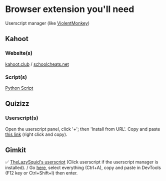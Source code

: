 # Browser extension you'll need

Userscript manager (like [ViolentMonkey](https://violentmonkey.github.io/get-it/))

## Kahoot

### Website(s)

[kahoot.club](https://kahoot.club) / [schoolcheats.net](https://schoolcheats.net/kahoot) 

### Script(s)

[Python Script](https://github.com/H4cK3dR4Du/Kahoot-Answer-Hack)

## Quizizz

### Userscript(s)

Open the userscript panel, click '+'; then 'Install from URL'. Copy and paste [this link](https://raw.githubusercontent.com/gbaranski/quizizz-cheat/refs/heads/master/scripts/tampermonkey-alternative-method.js) (right click and copy).

## Gimkit

✅ [TheLazySquid's userscript](https://raw.githubusercontent.com/TheLazySquid/GimkitCheat/main/build/bundle.user.js) (Click userscript if the userscript manager is installed). / Go [here](https://raw.githubusercontent.com/pogforgor/cool-sites/refs/heads/main/cheatnetwork-gimkit.js), select everything (Ctrl+A), copy and paste in DevTools (F12 key or Ctrl+Shift+I) then enter.
